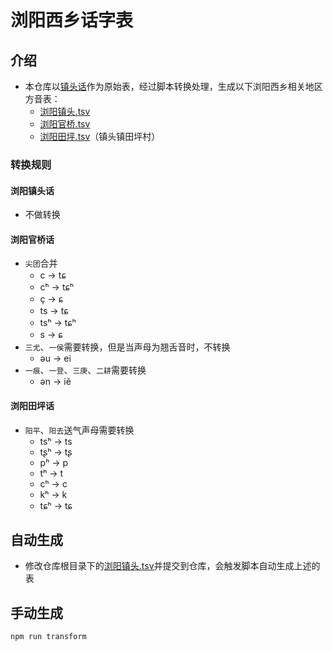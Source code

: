 # 浏阳西乡话字表

## 介绍

- 本仓库以[镇头话](./浏阳镇头.tsv)作为原始表，经过脚本转换处理，生成以下浏阳西乡相关地区方音表：
  - [浏阳镇头.tsv](./output/浏阳镇头.tsv)
  - [浏阳官桥.tsv](./output/浏阳官桥.tsv)
  - [浏阳田坪.tsv](./output/浏阳田坪.tsv)（镇头镇田坪村）

### 转换规则

#### 浏阳镇头话

- 不做转换

#### 浏阳官桥话

- `尖团`合并
  - c -> tɕ
  - cʰ -> tɕʰ
  - ç -> ɕ
  - ts -> tɕ
  - tsʰ -> tɕʰ
  - s -> ɕ
- `三尤`、`一侯`需要转换，但是当声母为翘舌音时，不转换
  - əu -> ei
- `一痕`、`一登`、`三庚`、`二耕`需要转换
  - ən -> iẽ

#### 浏阳田坪话

- `阳平`、`阳去`送气声母需要转换
  - tsʰ -> ts
  - tʂʰ -> tʂ
  - pʰ -> p
  - tʰ -> t
  - cʰ -> c
  - kʰ -> k
  - tɕʰ -> tɕ

## 自动生成

- 修改仓库根目录下的[浏阳镇头.tsv](./浏阳镇头.tsv)并提交到仓库，会触发脚本自动生成上述的表

###

## 手动生成

```bash
npm run transform
```
